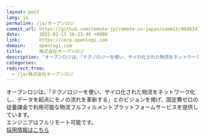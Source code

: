 ```yaml
---
layout: post
lang: ja
permalink: /ja/オープンロジ
commit_url: https://github.com/remote-jp/remote-in-japan/commit/06863471a9a7beedc2e8f982bfcd27c059b71cdc
date:       2022-02-13 16:23:46 +0900
link:       https://corp.openlogi.com
domain:     openlogi.com
title:      株式会社オープンロジ
description: 'オープンロジは、「テクノロジーを使い、サイロ化された物流をネットワーク化し、データを起点にモノの流れを革新する」とのビジョンを掲げ、固定費ゼロの従量課金で利用可能な物流フルフィルメントプラットフォームサービスを提供しています。 エンジニアはフルリモート可能です。 採用情報はこちら'
categories: 
redirect_from:
  - /ja/株式会社オープンロジ
---
```


<p>オープンロジは、「テクノロジーを使い、サイロ化された物流をネットワーク化し、データを起点にモノの流れを革新する」とのビジョンを掲げ、固定費ゼロの従量課金で利用可能な物流フルフィルメントプラットフォームサービスを提供しています。<br />エンジニアはフルリモート可能です。<br /><a href="https://corp.openlogi.com/recruit/">採用情報はこちら</a></p>
